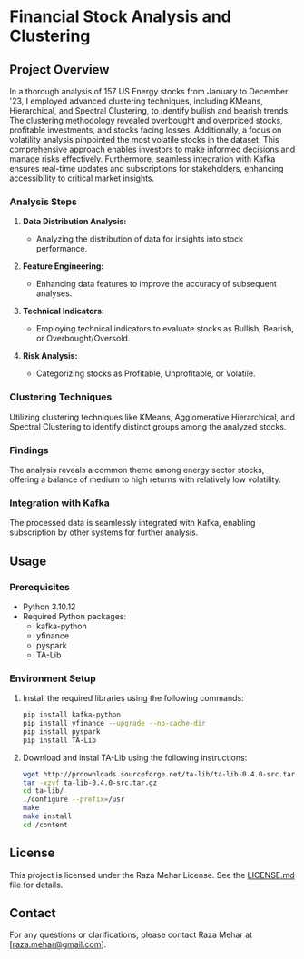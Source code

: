 # Financial Stock Analysis and Clustering

## Project Overview
In a thorough analysis of 157 US Energy stocks from January to December '23, I employed advanced clustering techniques, including KMeans, Hierarchical, and Spectral Clustering, to identify bullish and bearish trends. The clustering methodology revealed overbought and overpriced stocks, profitable investments, and stocks facing losses. Additionally, a focus on volatility analysis pinpointed the most volatile stocks in the dataset. This comprehensive approach enables investors to make informed decisions and manage risks effectively. Furthermore, seamless integration with Kafka ensures real-time updates and subscriptions for stakeholders, enhancing accessibility to critical market insights.

### Analysis Steps
1. **Data Distribution Analysis:**
   - Analyzing the distribution of data for insights into stock performance.

2. **Feature Engineering:**
   - Enhancing data features to improve the accuracy of subsequent analyses.

3. **Technical Indicators:**
   - Employing technical indicators to evaluate stocks as Bullish, Bearish, or Overbought/Oversold.

4. **Risk Analysis:**
   - Categorizing stocks as Profitable, Unprofitable, or Volatile.

### Clustering Techniques
Utilizing clustering techniques like KMeans, Agglomerative Hierarchical, and Spectral Clustering to identify distinct groups among the analyzed stocks.

### Findings
The analysis reveals a common theme among energy sector stocks, offering a balance of medium to high returns with relatively low volatility.

### Integration with Kafka
The processed data is seamlessly integrated with Kafka, enabling subscription by other systems for further analysis.

## Usage
### Prerequisites
- Python 3.10.12
- Required Python packages:
  - kafka-python
  - yfinance
  - pyspark
  - TA-Lib

### Environment Setup
1. Install the required libraries using the following commands:

   ```bash
   pip install kafka-python
   pip install yfinance --upgrade --no-cache-dir
   pip install pyspark
   pip install TA-Lib

2. Download and instal TA-Lib using the following instructions:
   ```bash
   wget http://prdownloads.sourceforge.net/ta-lib/ta-lib-0.4.0-src.tar.gz
   tar -xzvf ta-lib-0.4.0-src.tar.gz
   cd ta-lib/
   ./configure --prefix=/usr
   make
   make install
   cd /content
   
## License
This project is licensed under the Raza Mehar License. See the [LICENSE.md](LICENSE.md) file for details.

## Contact
For any questions or clarifications, please contact Raza Mehar at [raza.mehar@gmail.com].
